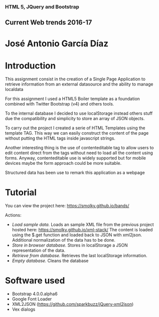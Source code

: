 ### HTML 5, JQuery and Bootstrap
## Current Web trends 2016-17
# José Antonio García Díaz

# Introduction
This assignment consist in the creation of a Single Page Application to retrieve information from an external datasource and the ability to manage localdata

For this assignment I used a HTML5 Boiler template as a foundation combined with Twitter Bootstrap (v4) and others tools.

To the internal database I decided to use localStorage instead others stuff due the compatibility and simplicity to store an array of JSON objects.

To carry out the project I created a serie of HTML Templates using the template TAG. This way we can easily construct the content of the page without putting the HTML tags inside javascript strings.

Another interesting thing is the use of contenteditable tag to allow users to edit content direct from the tags without need to load all the content using forms. Anyway, contenteditable use is widely supported but for mobile devices maybe the form approach could be more suitable.

Structured data has been use to remark this application as a webpage
    <!-- Structured data -->
    <script type="application/ld+json">
    {
        "@context": "http://schema.org", 
        "@type": "WebSite",
        "author": "José Antonio García Díaz",
        "publisher": "Universidad de Murcia",
        "name": "Supertrump bands",
        "url": "https://smolky.github.io/bands/"
    }
    </script>   

# Tutorial
You can view the project here:
https://smolky.github.io/bands/

Actions:
- *Load sample data.* Loads an sample XML file from the previous project hosted here: https://smolky.github.io/xml-stack/
The content is loaded using the $.get function and loaded back to JSON with xml2json. Additional normalization of the data has to be done.
- *Store in browser database.* Stores in localStorage a JSON representation of the data.
- *Retrieve from database.* Retrieves the last localStorage information.
- *Empty database.* Cleans the database

# Software used
- Bootstrap 4.0.0.alpha6
- Google Font Loader
- XML2JSON (https://github.com/sparkbuzz/jQuery-xml2json)
- Vex dialogs

 
